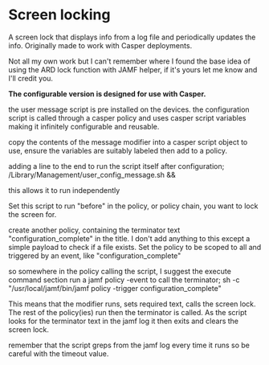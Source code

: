# Screen locking
A screen lock that displays info from a log file and periodically updates the info.
Originally made to work with Casper deployments.

Not all my own work but I can't remember where I found the base idea of using the ARD lock function with JAMF helper, if it's yours let me know and I'll credit you. 

**The configurable version is designed for use with Casper.**

the user message script is pre installed on the devices.
the configuration script is called through a casper policy and uses casper script variables making it infinitely configurable and reusable.


copy the contents of the message modifier into a casper script object to use, ensure the variables are suitably labeled then add to a policy.

adding a line to the end to run the script itself after configuration;
/Library/Management/user_config_message.sh &&

this allows it to run independently

Set this script to run "before" in the policy, or policy chain, you want to lock the screen for.

create another policy, containing the terminator text "configuration_complete" in the title. I don't add anything to this except a simple payload to check if a file exists.
Set the policy to be scoped to all and triggered by an event, like "configuration_complete"

so somewhere in the policy calling the script, I suggest the execute command section run a jamf policy -event to call the terminator;
sh -c "/usr/local/jamf/bin/jamf policy -trigger configuration_complete"

This means that the modifier runs, sets required text, calls the screen lock. The rest of the policy(ies) run then the terminator is called.
As the script looks for the terminator text in the jamf log it then exits and clears the screen lock.

remember that the script greps from the jamf log every time it runs so be careful with the timeout value.
